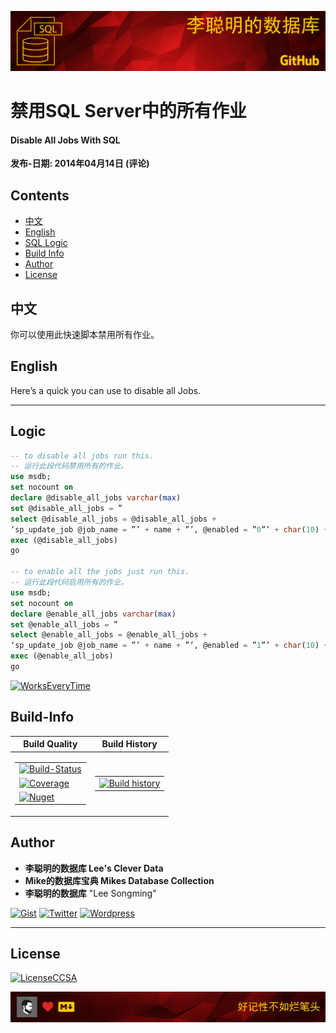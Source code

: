 ![CLEVER DATA GIT REPO](https://raw.githubusercontent.com/LiCongMingDeShujuku/git-resources/master/0-clever-data-github.png "李聪明的数据库")

# 禁用SQL Server中的所有作业
#### Disable All Jobs With SQL
**发布-日期: 2014年04月14日 (评论)**

## Contents

- [中文](#中文)
- [English](#English)
- [SQL Logic](#Logic)
- [Build Info](#Build-Info)
- [Author](#Author)
- [License](#License) 


## 中文
你可以使用此快速脚本禁用所有作业。

## English
Here’s a quick you can use to disable all Jobs.

---
## Logic
```SQL
-- to disable all jobs run this.
-- 运行此段代码禁用所有的作业。
use msdb;
set nocount on
declare @disable_all_jobs varchar(max)
set @disable_all_jobs = ”
select @disable_all_jobs = @disable_all_jobs +
‘sp_update_job @job_name = ”’ + name + ”’, @enabled = ”0”’ + char(10) + ‘go’ + char(10) from sysjobs
exec (@disable_all_jobs)
go

-- to enable all the jobs just run this. 
-- 运行此段代码启用所有的作业。
use msdb;
set nocount on
declare @enable_all_jobs varchar(max)
set @enable_all_jobs = ”
select @enable_all_jobs = @enable_all_jobs +
‘sp_update_job @job_name = ”’ + name + ”’, @enabled = ”1”’ + char(10) + ‘go’ + char(10) from sysjobs
exec (@enable_all_jobs)
go


```

[![WorksEveryTime](https://forthebadge.com/images/badges/60-percent-of-the-time-works-every-time.svg)](https://shitday.de/)

## Build-Info

| Build Quality | Build History |
|--|--|
|<table><tr><td>[![Build-Status](https://ci.appveyor.com/api/projects/status/pjxh5g91jpbh7t84?svg?style=flat-square)](#)</td></tr><tr><td>[![Coverage](https://coveralls.io/repos/github/tygerbytes/ResourceFitness/badge.svg?style=flat-square)](#)</td></tr><tr><td>[![Nuget](https://img.shields.io/nuget/v/TW.Resfit.Core.svg?style=flat-square)](#)</td></tr></table>|<table><tr><td>[![Build history](https://buildstats.info/appveyor/chart/tygerbytes/resourcefitness)](#)</td></tr></table>|

## Author

- **李聪明的数据库 Lee's Clever Data**
- **Mike的数据库宝典 Mikes Database Collection**
- **李聪明的数据库** "Lee Songming"

[![Gist](https://img.shields.io/badge/Gist-李聪明的数据库-<COLOR>.svg)](https://gist.github.com/congmingshuju)
[![Twitter](https://img.shields.io/badge/Twitter-mike的数据库宝典-<COLOR>.svg)](https://twitter.com/mikesdatawork?lang=en)
[![Wordpress](https://img.shields.io/badge/Wordpress-mike的数据库宝典-<COLOR>.svg)](https://mikesdatawork.wordpress.com/)

---
## License
[![LicenseCCSA](https://img.shields.io/badge/License-CreativeCommonsSA-<COLOR>.svg)](https://creativecommons.org/share-your-work/licensing-types-examples/)

![Lee Songming](https://raw.githubusercontent.com/LiCongMingDeShujuku/git-resources/master/1-clever-data-github.png "李聪明的数据库")

